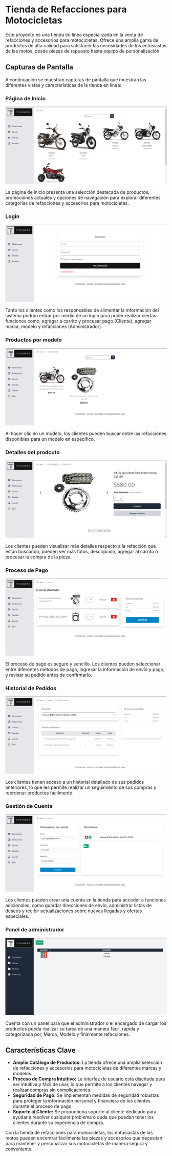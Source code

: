 # Tienda de Refacciones para Motocicletas

Este proyecto es una tienda en línea especializada en la venta de refacciones y accesorios para motocicletas. Ofrece una amplia gama de productos de alta calidad para satisfacer las necesidades de los entusiastas de las motos, desde piezas de repuesto hasta equipo de personalización.

## Capturas de Pantalla

A continuación se muestran capturas de pantalla que muestran las diferentes vistas y características de la tienda en línea:

### Página de Inicio
![Página de Inicio](https://github.com/LuisAGP/todorefa/blob/main/screenshots/Screenshot%20from%202024-06-07%2014-51-38.png?raw=true)

La página de inicio presenta una selección destacada de productos, promociones actuales y opciones de navegación para explorar diferentes categorías de refacciones y accesorios para motocicletas.

### Login
![Login](https://github.com/LuisAGP/todorefa/blob/main/screenshots/Screenshot%20from%202024-06-07%2014-52-20.png?raw=true)

Tanto los clientes como los responsables de alimentar la información del sistema podrán entrar por medio de un login para poder realizar ciertas funciones como, agregar a carrito y procesar pago (Cliente), agregar marca, modelo y refacciones (Administrador).

### Productos por modelo
![Productos](https://github.com/LuisAGP/todorefa/blob/main/screenshots/Screenshot%20from%202024-06-07%2014-52-49.png?raw=true)

Al hacer clic en un modelo, los clientes pueden buscar entre las refacciones disponibles para un modelo en específico.

### Detalles del prodcuto
![Detalles del producto](https://github.com/LuisAGP/todorefa/blob/main/screenshots/Screenshot%20from%202024-06-07%2014-53-14.png?raw=true)

Los clientes pueden visualizar más detalles respecto a la refacción que están buscando, pueden ver más fotos, descripción, agregar al carrito o procesar la compra de la pieza.

### Proceso de Pago
![Proceso de Pago](https://github.com/LuisAGP/todorefa/blob/main/screenshots/Screenshot%20from%202024-06-07%2014-53-51.png?raw=true)

El proceso de pago es seguro y sencillo. Los clientes pueden seleccionar entre diferentes métodos de pago, ingresar la información de envío y pago, y revisar su pedido antes de confirmarlo.

### Historial de Pedidos
![Historial de Pedidos](https://github.com/LuisAGP/todorefa/blob/main/screenshots/Screenshot%20from%202024-06-07%2014-54-06.png?raw=true)

Los clientes tienen acceso a un historial detallado de sus pedidos anteriores, lo que les permite realizar un seguimiento de sus compras y reordenar productos fácilmente.

### Gestión de Cuenta
![Gestión de Cuenta](https://github.com/LuisAGP/todorefa/blob/main/screenshots/Screenshot%20from%202024-06-07%2014-54-18.png?raw=true)

Los clientes pueden crear una cuenta en la tienda para acceder a funciones adicionales, como guardar direcciones de envío, administrar listas de deseos y recibir actualizaciones sobre nuevas llegadas y ofertas especiales.

### Panel de administrador
![Panel de administrador](https://github.com/LuisAGP/todorefa/blob/main/screenshots/Screenshot%20from%202024-06-07%2014-54-59.png?raw=true)

Cuenta con un panel para que el administrador o el encargado de cargar los productos pueda realizar su tarea de una manera fácil, rápida y categorizada por, Marca, Modelo y finalmente refacciones.

## Características Clave

- **Amplio Catálogo de Productos:** La tienda ofrece una amplia selección de refacciones y accesorios para motocicletas de diferentes marcas y modelos.
- **Proceso de Compra Intuitivo:** La interfaz de usuario está diseñada para ser intuitiva y fácil de usar, lo que permite a los clientes navegar y realizar compras sin complicaciones.
- **Seguridad de Pago:** Se implementan medidas de seguridad robustas para proteger la información personal y financiera de los clientes durante el proceso de pago.
- **Soporte al Cliente:** Se proporciona soporte al cliente dedicado para ayudar a resolver cualquier problema o duda que puedan tener los clientes durante su experiencia de compra.

Con la tienda de refacciones para motocicletas, los entusiastas de las motos pueden encontrar fácilmente las piezas y accesorios que necesitan para mantener y personalizar sus motocicletas de manera segura y conveniente.
